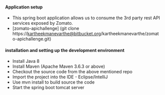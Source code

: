 #### Application setup ####

* This spring boot application allows us to consume the 3rd party rest API services exposed by Zomato.
* [zomato-apichallenge] (git clone https://kartheekmanevarthe@bitbucket.org/kartheekmanevarthe/zomato-apichallenge.git)

#### installation and setting up the development environment ####

* Install Java 8
* Install Maven (Apache Maven 3.6.3 or above)
* Checkout the source code from the above mentioned repo
* Import the project into the IDE - Eclipse/IntelliJ
* Use mvn install to build source the code
* Start the spring boot tomcat server
